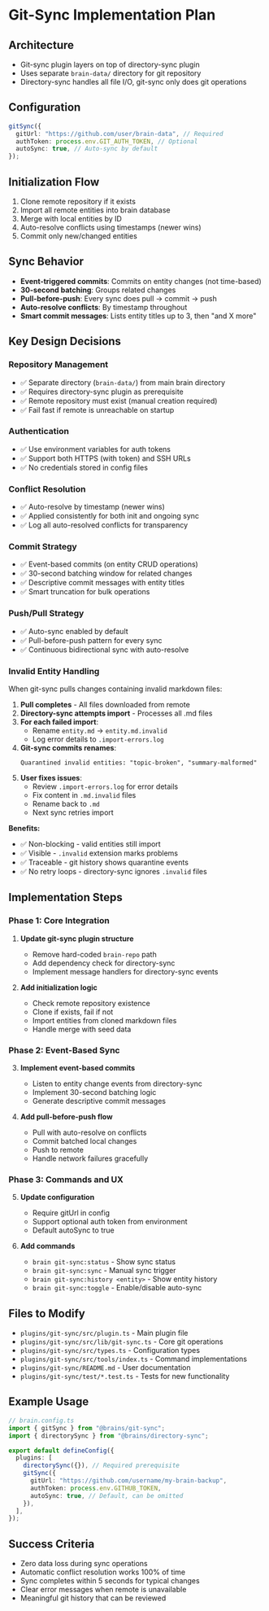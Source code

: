 # Git-Sync Implementation Plan

## Architecture

- Git-sync plugin layers on top of directory-sync plugin
- Uses separate `brain-data/` directory for git repository
- Directory-sync handles all file I/O, git-sync only does git operations

## Configuration

```typescript
gitSync({
  gitUrl: "https://github.com/user/brain-data", // Required
  authToken: process.env.GIT_AUTH_TOKEN, // Optional
  autoSync: true, // Auto-sync by default
});
```

## Initialization Flow

1. Clone remote repository if it exists
2. Import all remote entities into brain database
3. Merge with local entities by ID
4. Auto-resolve conflicts using timestamps (newer wins)
5. Commit only new/changed entities

## Sync Behavior

- **Event-triggered commits**: Commits on entity changes (not time-based)
- **30-second batching**: Groups related changes
- **Pull-before-push**: Every sync does pull → commit → push
- **Auto-resolve conflicts**: By timestamp throughout
- **Smart commit messages**: Lists entity titles up to 3, then "and X more"

## Key Design Decisions

### Repository Management

- ✅ Separate directory (`brain-data/`) from main brain directory
- ✅ Requires directory-sync plugin as prerequisite
- ✅ Remote repository must exist (manual creation required)
- ✅ Fail fast if remote is unreachable on startup

### Authentication

- ✅ Use environment variables for auth tokens
- ✅ Support both HTTPS (with token) and SSH URLs
- ✅ No credentials stored in config files

### Conflict Resolution

- ✅ Auto-resolve by timestamp (newer wins)
- ✅ Applied consistently for both init and ongoing sync
- ✅ Log all auto-resolved conflicts for transparency

### Commit Strategy

- ✅ Event-based commits (on entity CRUD operations)
- ✅ 30-second batching window for related changes
- ✅ Descriptive commit messages with entity titles
- ✅ Smart truncation for bulk operations

### Push/Pull Strategy

- ✅ Auto-sync enabled by default
- ✅ Pull-before-push pattern for every sync
- ✅ Continuous bidirectional sync with auto-resolve

### Invalid Entity Handling

When git-sync pulls changes containing invalid markdown files:

1. **Pull completes** - All files downloaded from remote
2. **Directory-sync attempts import** - Processes all .md files
3. **For each failed import**:
   - Rename `entity.md` → `entity.md.invalid`
   - Log error details to `.import-errors.log`
4. **Git-sync commits renames**:
   ```
   Quarantined invalid entities: "topic-broken", "summary-malformed"
   ```
5. **User fixes issues**:
   - Review `.import-errors.log` for error details
   - Fix content in `.md.invalid` files
   - Rename back to `.md`
   - Next sync retries import

**Benefits:**
- ✅ Non-blocking - valid entities still import
- ✅ Visible - `.invalid` extension marks problems
- ✅ Traceable - git history shows quarantine events
- ✅ No retry loops - directory-sync ignores `.invalid` files

## Implementation Steps

### Phase 1: Core Integration

1. **Update git-sync plugin structure**
   - Remove hard-coded `brain-repo` path
   - Add dependency check for directory-sync
   - Implement message handlers for directory-sync events

2. **Add initialization logic**
   - Check remote repository existence
   - Clone if exists, fail if not
   - Import entities from cloned markdown files
   - Handle merge with seed data

### Phase 2: Event-Based Sync

3. **Implement event-based commits**
   - Listen to entity change events from directory-sync
   - Implement 30-second batching logic
   - Generate descriptive commit messages

4. **Add pull-before-push flow**
   - Pull with auto-resolve on conflicts
   - Commit batched local changes
   - Push to remote
   - Handle network failures gracefully

### Phase 3: Commands and UX

5. **Update configuration**
   - Require gitUrl in config
   - Support optional auth token from environment
   - Default autoSync to true

6. **Add commands**
   - `brain git-sync:status` - Show sync status
   - `brain git-sync:sync` - Manual sync trigger
   - `brain git-sync:history <entity>` - Show entity history
   - `brain git-sync:toggle` - Enable/disable auto-sync

## Files to Modify

- `plugins/git-sync/src/plugin.ts` - Main plugin file
- `plugins/git-sync/src/lib/git-sync.ts` - Core git operations
- `plugins/git-sync/src/types.ts` - Configuration types
- `plugins/git-sync/src/tools/index.ts` - Command implementations
- `plugins/git-sync/README.md` - User documentation
- `plugins/git-sync/test/*.test.ts` - Tests for new functionality

## Example Usage

```typescript
// brain.config.ts
import { gitSync } from "@brains/git-sync";
import { directorySync } from "@brains/directory-sync";

export default defineConfig({
  plugins: [
    directorySync({}), // Required prerequisite
    gitSync({
      gitUrl: "https://github.com/username/my-brain-backup",
      authToken: process.env.GITHUB_TOKEN,
      autoSync: true, // Default, can be omitted
    }),
  ],
});
```

## Success Criteria

- Zero data loss during sync operations
- Automatic conflict resolution works 100% of time
- Sync completes within 5 seconds for typical changes
- Clear error messages when remote is unavailable
- Meaningful git history that can be reviewed
